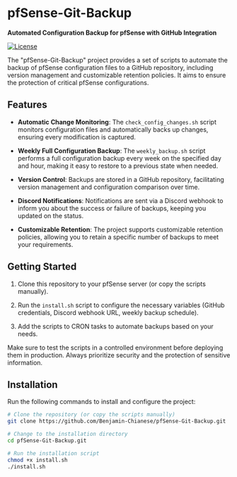 # pfSense-Git-Backup

**Automated Configuration Backup for pfSense with GitHub Integration**

[![License](https://img.shields.io/github/license/your_github_username/your_github_repo)](https://github.com/your_github_username/your_github_repo/blob/main/LICENSE)

The "pfSense-Git-Backup" project provides a set of scripts to automate the backup of pfSense configuration files to a GitHub repository, including version management and customizable retention policies. It aims to ensure the protection of critical pfSense configurations.

## Features

- **Automatic Change Monitoring**: The `check_config_changes.sh` script monitors configuration files and automatically backs up changes, ensuring every modification is captured.

- **Weekly Full Configuration Backup**: The `weekly_backup.sh` script performs a full configuration backup every week on the specified day and hour, making it easy to restore to a previous state when needed.

- **Version Control**: Backups are stored in a GitHub repository, facilitating version management and configuration comparison over time.

- **Discord Notifications**: Notifications are sent via a Discord webhook to inform you about the success or failure of backups, keeping you updated on the status.

- **Customizable Retention**: The project supports customizable retention policies, allowing you to retain a specific number of backups to meet your requirements.

## Getting Started

1. Clone this repository to your pfSense server (or copy the scripts manually).

2. Run the `install.sh` script to configure the necessary variables (GitHub credentials, Discord webhook URL, weekly backup schedule).

3. Add the scripts to CRON tasks to automate backups based on your needs.

Make sure to test the scripts in a controlled environment before deploying them in production. Always prioritize security and the protection of sensitive information.

## Installation

Run the following commands to install and configure the project:

```bash
# Clone the repository (or copy the scripts manually)
git clone https://github.com/Benjamin-Chianese/pfSense-Git-Backup.git

# Change to the installation directory
cd pfSense-Git-Backup.git

# Run the installation script
chmod +x install.sh
./install.sh
